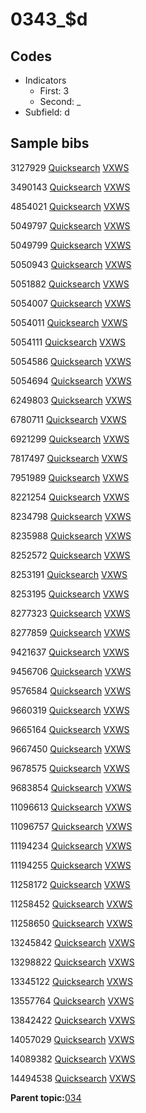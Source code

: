 # 0343\_$d

## Codes

-   Indicators
    -   First: 3
    -   Second: \_
-   Subfield: d

## Sample bibs

3127929 [Quicksearch](https://search.library.yale.edu/catalog/3127929) [VXWS](http://prodorbis.library.yale.edu:7014/vxws/GetHoldingsService?bibId=3127929)

3490143 [Quicksearch](https://search.library.yale.edu/catalog/3490143) [VXWS](http://prodorbis.library.yale.edu:7014/vxws/GetHoldingsService?bibId=3490143)

4854021 [Quicksearch](https://search.library.yale.edu/catalog/4854021) [VXWS](http://prodorbis.library.yale.edu:7014/vxws/GetHoldingsService?bibId=4854021)

5049797 [Quicksearch](https://search.library.yale.edu/catalog/5049797) [VXWS](http://prodorbis.library.yale.edu:7014/vxws/GetHoldingsService?bibId=5049797)

5049799 [Quicksearch](https://search.library.yale.edu/catalog/5049799) [VXWS](http://prodorbis.library.yale.edu:7014/vxws/GetHoldingsService?bibId=5049799)

5050943 [Quicksearch](https://search.library.yale.edu/catalog/5050943) [VXWS](http://prodorbis.library.yale.edu:7014/vxws/GetHoldingsService?bibId=5050943)

5051882 [Quicksearch](https://search.library.yale.edu/catalog/5051882) [VXWS](http://prodorbis.library.yale.edu:7014/vxws/GetHoldingsService?bibId=5051882)

5054007 [Quicksearch](https://search.library.yale.edu/catalog/5054007) [VXWS](http://prodorbis.library.yale.edu:7014/vxws/GetHoldingsService?bibId=5054007)

5054011 [Quicksearch](https://search.library.yale.edu/catalog/5054011) [VXWS](http://prodorbis.library.yale.edu:7014/vxws/GetHoldingsService?bibId=5054011)

5054111 [Quicksearch](https://search.library.yale.edu/catalog/5054111) [VXWS](http://prodorbis.library.yale.edu:7014/vxws/GetHoldingsService?bibId=5054111)

5054586 [Quicksearch](https://search.library.yale.edu/catalog/5054586) [VXWS](http://prodorbis.library.yale.edu:7014/vxws/GetHoldingsService?bibId=5054586)

5054694 [Quicksearch](https://search.library.yale.edu/catalog/5054694) [VXWS](http://prodorbis.library.yale.edu:7014/vxws/GetHoldingsService?bibId=5054694)

6249803 [Quicksearch](https://search.library.yale.edu/catalog/6249803) [VXWS](http://prodorbis.library.yale.edu:7014/vxws/GetHoldingsService?bibId=6249803)

6780711 [Quicksearch](https://search.library.yale.edu/catalog/6780711) [VXWS](http://prodorbis.library.yale.edu:7014/vxws/GetHoldingsService?bibId=6780711)

6921299 [Quicksearch](https://search.library.yale.edu/catalog/6921299) [VXWS](http://prodorbis.library.yale.edu:7014/vxws/GetHoldingsService?bibId=6921299)

7817497 [Quicksearch](https://search.library.yale.edu/catalog/7817497) [VXWS](http://prodorbis.library.yale.edu:7014/vxws/GetHoldingsService?bibId=7817497)

7951989 [Quicksearch](https://search.library.yale.edu/catalog/7951989) [VXWS](http://prodorbis.library.yale.edu:7014/vxws/GetHoldingsService?bibId=7951989)

8221254 [Quicksearch](https://search.library.yale.edu/catalog/8221254) [VXWS](http://prodorbis.library.yale.edu:7014/vxws/GetHoldingsService?bibId=8221254)

8234798 [Quicksearch](https://search.library.yale.edu/catalog/8234798) [VXWS](http://prodorbis.library.yale.edu:7014/vxws/GetHoldingsService?bibId=8234798)

8235988 [Quicksearch](https://search.library.yale.edu/catalog/8235988) [VXWS](http://prodorbis.library.yale.edu:7014/vxws/GetHoldingsService?bibId=8235988)

8252572 [Quicksearch](https://search.library.yale.edu/catalog/8252572) [VXWS](http://prodorbis.library.yale.edu:7014/vxws/GetHoldingsService?bibId=8252572)

8253191 [Quicksearch](https://search.library.yale.edu/catalog/8253191) [VXWS](http://prodorbis.library.yale.edu:7014/vxws/GetHoldingsService?bibId=8253191)

8253195 [Quicksearch](https://search.library.yale.edu/catalog/8253195) [VXWS](http://prodorbis.library.yale.edu:7014/vxws/GetHoldingsService?bibId=8253195)

8277323 [Quicksearch](https://search.library.yale.edu/catalog/8277323) [VXWS](http://prodorbis.library.yale.edu:7014/vxws/GetHoldingsService?bibId=8277323)

8277859 [Quicksearch](https://search.library.yale.edu/catalog/8277859) [VXWS](http://prodorbis.library.yale.edu:7014/vxws/GetHoldingsService?bibId=8277859)

9421637 [Quicksearch](https://search.library.yale.edu/catalog/9421637) [VXWS](http://prodorbis.library.yale.edu:7014/vxws/GetHoldingsService?bibId=9421637)

9456706 [Quicksearch](https://search.library.yale.edu/catalog/9456706) [VXWS](http://prodorbis.library.yale.edu:7014/vxws/GetHoldingsService?bibId=9456706)

9576584 [Quicksearch](https://search.library.yale.edu/catalog/9576584) [VXWS](http://prodorbis.library.yale.edu:7014/vxws/GetHoldingsService?bibId=9576584)

9660319 [Quicksearch](https://search.library.yale.edu/catalog/9660319) [VXWS](http://prodorbis.library.yale.edu:7014/vxws/GetHoldingsService?bibId=9660319)

9665164 [Quicksearch](https://search.library.yale.edu/catalog/9665164) [VXWS](http://prodorbis.library.yale.edu:7014/vxws/GetHoldingsService?bibId=9665164)

9667450 [Quicksearch](https://search.library.yale.edu/catalog/9667450) [VXWS](http://prodorbis.library.yale.edu:7014/vxws/GetHoldingsService?bibId=9667450)

9678575 [Quicksearch](https://search.library.yale.edu/catalog/9678575) [VXWS](http://prodorbis.library.yale.edu:7014/vxws/GetHoldingsService?bibId=9678575)

9683854 [Quicksearch](https://search.library.yale.edu/catalog/9683854) [VXWS](http://prodorbis.library.yale.edu:7014/vxws/GetHoldingsService?bibId=9683854)

11096613 [Quicksearch](https://search.library.yale.edu/catalog/11096613) [VXWS](http://prodorbis.library.yale.edu:7014/vxws/GetHoldingsService?bibId=11096613)

11096757 [Quicksearch](https://search.library.yale.edu/catalog/11096757) [VXWS](http://prodorbis.library.yale.edu:7014/vxws/GetHoldingsService?bibId=11096757)

11194234 [Quicksearch](https://search.library.yale.edu/catalog/11194234) [VXWS](http://prodorbis.library.yale.edu:7014/vxws/GetHoldingsService?bibId=11194234)

11194255 [Quicksearch](https://search.library.yale.edu/catalog/11194255) [VXWS](http://prodorbis.library.yale.edu:7014/vxws/GetHoldingsService?bibId=11194255)

11258172 [Quicksearch](https://search.library.yale.edu/catalog/11258172) [VXWS](http://prodorbis.library.yale.edu:7014/vxws/GetHoldingsService?bibId=11258172)

11258452 [Quicksearch](https://search.library.yale.edu/catalog/11258452) [VXWS](http://prodorbis.library.yale.edu:7014/vxws/GetHoldingsService?bibId=11258452)

11258650 [Quicksearch](https://search.library.yale.edu/catalog/11258650) [VXWS](http://prodorbis.library.yale.edu:7014/vxws/GetHoldingsService?bibId=11258650)

13245842 [Quicksearch](https://search.library.yale.edu/catalog/13245842) [VXWS](http://prodorbis.library.yale.edu:7014/vxws/GetHoldingsService?bibId=13245842)

13298822 [Quicksearch](https://search.library.yale.edu/catalog/13298822) [VXWS](http://prodorbis.library.yale.edu:7014/vxws/GetHoldingsService?bibId=13298822)

13345122 [Quicksearch](https://search.library.yale.edu/catalog/13345122) [VXWS](http://prodorbis.library.yale.edu:7014/vxws/GetHoldingsService?bibId=13345122)

13557764 [Quicksearch](https://search.library.yale.edu/catalog/13557764) [VXWS](http://prodorbis.library.yale.edu:7014/vxws/GetHoldingsService?bibId=13557764)

13842422 [Quicksearch](https://search.library.yale.edu/catalog/13842422) [VXWS](http://prodorbis.library.yale.edu:7014/vxws/GetHoldingsService?bibId=13842422)

14057029 [Quicksearch](https://search.library.yale.edu/catalog/14057029) [VXWS](http://prodorbis.library.yale.edu:7014/vxws/GetHoldingsService?bibId=14057029)

14089382 [Quicksearch](https://search.library.yale.edu/catalog/14089382) [VXWS](http://prodorbis.library.yale.edu:7014/vxws/GetHoldingsService?bibId=14089382)

14494538 [Quicksearch](https://search.library.yale.edu/catalog/14494538) [VXWS](http://prodorbis.library.yale.edu:7014/vxws/GetHoldingsService?bibId=14494538)

**Parent topic:**[034](../../tags/034/034.md)

